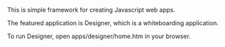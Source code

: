This is simple framework for creating Javascript web apps.

The featured application is Designer, which is a whiteboarding application.

To run Designer, open apps/designer/home.htm in your browser.